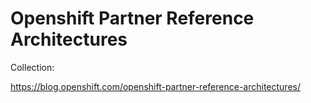 # Openshift Partner Reference Architectures

Collection:

https://blog.openshift.com/openshift-partner-reference-architectures/
